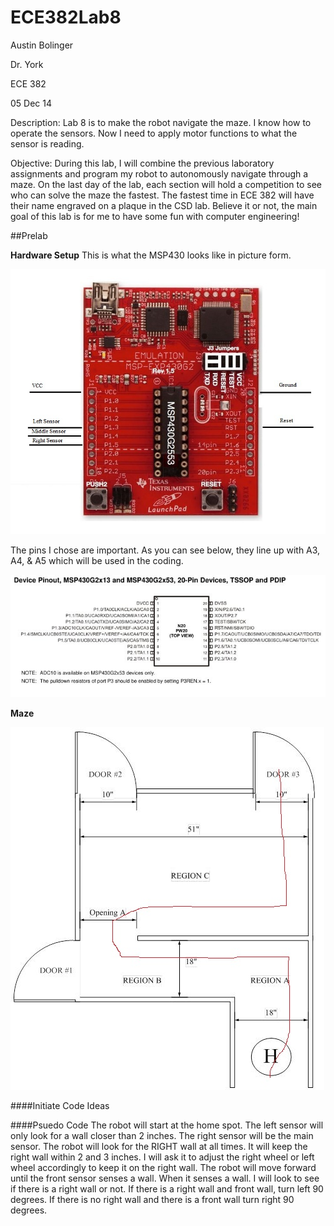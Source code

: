 ECE382Lab8
==========
Austin Bolinger

Dr. York

ECE 382

05 Dec 14


Description: Lab 8 is to make the robot navigate the maze. I know how to operate the sensors. Now I need to apply motor functions to what the sensor is reading.

Objective: During this lab, I will combine the previous laboratory assignments and program my robot to autonomously navigate through a maze. On the last day of the lab, each section will hold a competition to see who can solve the maze the fastest. The fastest time in ECE 382 will have their name engraved on a plaque in the CSD lab. Believe it or not, the main goal of this lab is for me to have some fun with computer engineering!

##Prelab

**Hardware Setup**
This is what the MSP430 looks like in picture form.

![MSP430]( https://github.com/Austinbolinger/ECE382Lab7/blob/master/MSP430.JPG?raw=true "MSP430" )

The pins I chose are important. As you can see below, they line up with A3, A4, & A5 which will be used in the coding.

![MSP430 diagram]( https://github.com/Austinbolinger/ECE382Lab7/blob/master/MSP430diagram.JPG?raw=true "MSP430 diagram" )

**Maze**

![Maze]( https://github.com/Austinbolinger/ECE382Lab8/blob/master/maze.JPG?raw=true "maze" )


####Initiate Code Ideas

####Psuedo Code
The robot will start at the home spot. The left sensor will only look for a wall closer than 2 inches. The right sensor will be the main sensor. The robot will look for the RIGHT wall at all times. It will keep the right wall within 2 and 3 inches. I will ask it to adjust the right wheel or left wheel accordingly to keep it on the right wall. The robot will move forward until the front sensor senses a wall. When it senses a wall. I will look to see if there is a right wall or not. If there is a right wall and front wall, turn left 90 degrees. If there is no right wall and there is a front wall turn right 90 degrees. 
